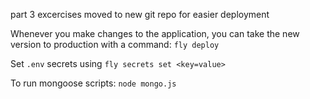 part 3 excercises moved to new git repo for easier deployment

Whenever you make changes to the application, you can take the new version to production with a command: `fly deploy`

Set `.env` secrets using `fly secrets set <key=value>`

To run mongoose scripts: `node mongo.js`